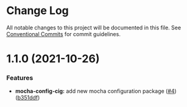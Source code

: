 # Change Log

All notable changes to this project will be documented in this file. See
[Conventional Commits](https://conventionalcommits.org) for commit guidelines.

# 1.1.0 (2021-10-26)

### Features

- **mocha-config-cig:** add new mocha configuration package
  ([#4](https://github.com/itcig/mocha-config-cig/issues/4))
  ([b351ddf](https://github.com/itcig/mocha-config-cig/commit/b351ddf37b93bd6752c551560c6f5bd9b4416e9b))
